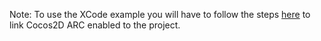 Note:
To use the XCode example you will have to follow the steps [here](http://www.tinytimgames.com/2011/07/22/cocos2d-and-arc/) to link Cocos2D ARC enabled to the project.